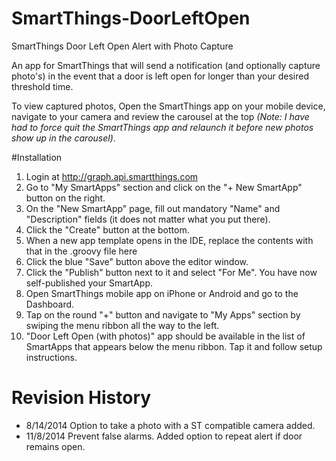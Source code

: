 SmartThings-DoorLeftOpen
========================

SmartThings Door Left Open Alert with Photo Capture

An app for SmartThings that will send a notification (and optionally capture photo's) in the event that a door is left open for longer than your desired threshold time.

To view captured photos, Open the SmartThings app on your mobile device, navigate to your camera and review the carousel at the top *(Note: I have had to force quit the SmartThings app and relaunch it before new photos show up in the carousel)*.

#Installation
1. Login at <a href=http://graph.api.smartthings.com>http://graph.api.smartthings.com</a>
2. Go to "My SmartApps" section and click on the "+ New SmartApp" button on the right.
3. On the "New SmartApp" page, fill out mandatory "Name" and "Description" fields (it does not matter what you put there).
4. Click the "Create" button at the bottom.
5. When a new app template opens in the IDE, replace the contents with that in the .groovy file here
6. Click the blue "Save" button above the editor window.
7. Click the "Publish" button next to it and select "For Me". You have now self-published your SmartApp.
8. Open SmartThings mobile app on iPhone or Android and go to the Dashboard.
9. Tap on the round "+" button and navigate to "My Apps" section by swiping the menu ribbon all the way to the left.
10. "Door Left Open (with photos)" app should be available in the list of SmartApps that appears below the menu ribbon. Tap it and follow setup instructions.

# Revision History
*  8/14/2014 Option to take a photo with a ST compatible camera added.
*  11/8/2014 Prevent false alarms.  Added option to repeat alert if door remains open.
